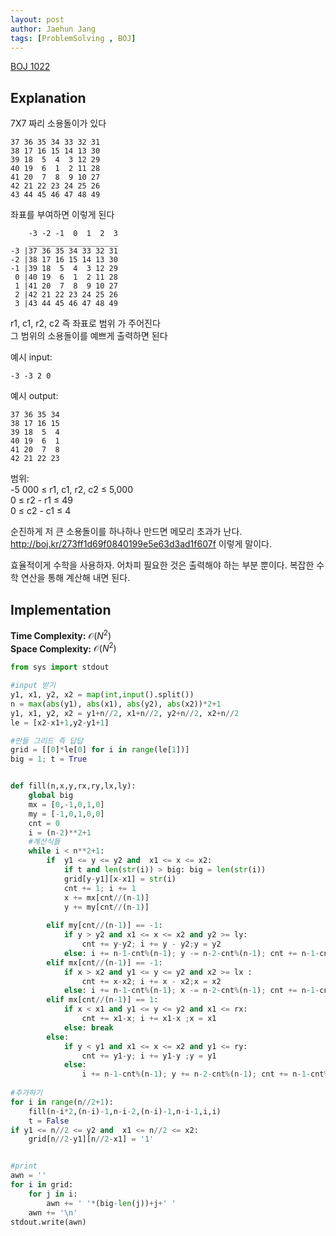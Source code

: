 ```yaml
---
layout: post
author: Jaehun Jang
tags: [ProblemSolving , BOJ]
---
```


[BOJ 1022](https://www.acmicpc.net/problem/1022)
    

## Explanation
7X7 짜리 소용돌이가 있다
```
37 36 35 34 33 32 31
38 17 16 15 14 13 30
39 18  5  4  3 12 29
40 19  6  1  2 11 28
41 20  7  8  9 10 27
42 21 22 23 24 25 26
43 44 45 46 47 48 49
```
좌표를 부여하면 이렇게 된다
```
    -3 -2 -1  0  1  2  3
    ____________________
-3 |37 36 35 34 33 32 31
-2 |38 17 16 15 14 13 30
-1 |39 18  5  4  3 12 29
 0 |40 19  6  1  2 11 28
 1 |41 20  7  8  9 10 27
 2 |42 21 22 23 24 25 26
 3 |43 44 45 46 47 48 49
```
r1, c1, r2, c2 즉 좌표로 범위 가 주어진다\
그 범위의 소용돌이를 예쁘게 출력하면 된다

예시 input:
```
-3 -3 2 0
```
예시 output:
```
37 36 35 34
38 17 16 15
39 18  5  4
40 19  6  1
41 20  7  8
42 21 22 23
```

범위:\
-5 000 ≤ r1, c1, r2, c2 ≤ 5,000\
0 ≤ r2 - r1 ≤ 49\
0 ≤ c2 - c1 ≤ 4


순진하게 저 큰 소용돌이를 하나하나 만드면 메모리 초과가 난다.
http://boj.kr/273ff1d69f0840199e5e63d3ad1f607f
이렇게 말이다.

효율적이게 수학을 사용하자.
어차피 필요한 것은 출력해야 하는 부분 뿐이다.
복잡한 수학 연산을 통해 계산해 내면 된다.



## Implementation

**Time Complexity:** $\mathcal{O}(N^2)$ \
**Space Complexity:** $\mathcal{O}(N^2)$

```py
from sys import stdout

#input 받기
y1, x1, y2, x2 = map(int,input().split())
n = max(abs(y1), abs(x1), abs(y2), abs(x2))*2+1
y1, x1, y2, x2 = y1+n//2, x1+n//2, y2+n//2, x2+n//2
le = [x2-x1+1,y2-y1+1]

#만들 그리드 즉 답답
grid = [[0]*le[0] for i in range(le[1])]
big = 1; t = True


def fill(n,x,y,rx,ry,lx,ly):
    global big
    mx = [0,-1,0,1,0]
    my = [-1,0,1,0,0]
    cnt = 0
    i = (n-2)**2+1
    #계산식들
    while i < n**2+1:
        if  y1 <= y <= y2 and  x1 <= x <= x2:
            if t and len(str(i)) > big: big = len(str(i)) 
            grid[y-y1][x-x1] = str(i)
            cnt += 1; i += 1
            x += mx[cnt//(n-1)]
            y += my[cnt//(n-1)]
            
        elif my[cnt//(n-1)] == -1:
            if y > y2 and x1 <= x <= x2 and y2 >= ly:
                cnt += y-y2; i += y - y2;y = y2
            else: i += n-1-cnt%(n-1); y -= n-2-cnt%(n-1); cnt += n-1-cnt%(n-1); x -= 1
        elif mx[cnt//(n-1)] == -1:
            if x > x2 and y1 <= y <= y2 and x2 >= lx :
                cnt += x-x2; i += x - x2;x = x2
            else: i += n-1-cnt%(n-1); x -= n-2-cnt%(n-1); cnt += n-1-cnt%(n-1); y += 1
        elif mx[cnt//(n-1)] == 1:
            if x < x1 and y1 <= y <= y2 and x1 <= rx:
                cnt += x1-x; i += x1-x ;x = x1
            else: break
        else:
            if y < y1 and x1 <= x <= x2 and y1 <= ry:
                cnt += y1-y; i += y1-y ;y = y1
            else: 
                i += n-1-cnt%(n-1); y += n-2-cnt%(n-1); cnt += n-1-cnt%(n-1); x += 1
             
#추가하기
for i in range(n//2+1):
    fill(n-i*2,(n-i)-1,n-i-2,(n-i)-1,n-i-1,i,i)
    t = False 
if y1 <= n//2 <= y2 and  x1 <= n//2 <= x2:
    grid[n//2-y1][n//2-x1] = '1'


#print
awn = ''
for i in grid:
    for j in i:
        awn += ' '*(big-len(j))+j+' '
    awn += '\n'
stdout.write(awn)
```

